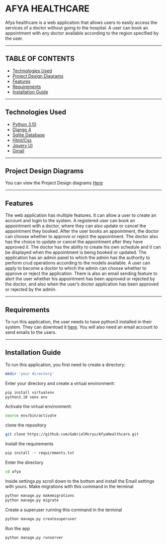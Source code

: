 # AFYA HEALTHCARE 
Afya healthcare is a web application that allows users to easily access the services of a doctor without going to the hospital. A user can book an appointment with any doctor available according to the region specified by the user. 
***
## TABLE OF CONTENTS
- [Technologies Used](#technologies-used)
- [Project Design Diagrams](#project-design-diagrams)
- [Features](#features)
- [Requirements](#requirements)
- [Installation Guide](#installation-guide)
***
## Technologies Used
- [Python 3.10](https://www.python.org/downloads/release/python-3108/)
- [Django 4](https://www.djangoproject.com/download/)
- [Sqlite Database](https://www.sqlite.org/index.html)
- [Html/Css](https://www.w3.org/standards/webdesign/htmlcss)
- [Jquery UI](https://releases.jquery.com/ui/)
- [Gmail](https://www.google.com/gmail/about/)
***
## Project Design Diagrams
You can view the Project Design diagrams [Here](https://www.figma.com/file/HR5dxMRhJfpxjJYJBqov5t/Project-Design-Diagrams?node-id=0%3A1&t=oBbDa8SfebmCx45N-1)
***
## Features
The web application has multiple features. It can allow a user to create an account and login to the system. A registered user can book an appointment with a doctor, where they can also update or cancel the appointment they booked. After the user books an appointment, the doctor can choose whether to approve or reject the appointment. The doctor also has the choice to update or cancel the appointment after they have approved it. The doctor has the ability to create his own schedule and it can be displayed when the appointment is being booked or updated.
The application has an admin panel to which the admin has the authority to perform crud operations according to the models available. A user can apply to become a doctor to which the admin can choose whether to approve or reject the application. 
There is also an email sending feature to alert the user whether his appointment has been approved or rejected by the doctor, and also when the user’s doctor application has been approved or rejected by the admin.
***
## Requirements
To run this application, the user needs to have python3 installed in their system. They can download it [here](https://www.python.org/downloads/release/python-3108/).
You will also need an email account to send emails to the users.
***
## Installation Guide
To run this application, you first need to create a directory:
```bash
mkdir 'your directory'
```
Enter your directory and create a virtual environment:
```bash
pip install virtualenv
python3.10 venv env
```
Activate the virtual environment:
```bash
source env/bin/activate
```
clone the repository
```bash
git clone https://github.com/GabrielMcryu/AfyaHealthcare.git
```
Install the requirements
```bash
pip install -r requirements.txt
```
Enter the directory
```bash
cd afya
```
Inside settings.py scroll down to the bottom and install the Email settings with yours.
Make migrations with this command in the terminal
```bash
python manage.py makemigrations
python manage.py migrate
```
Create a superuser running this command in the terminal
```bash
python manage.py createsuperuser
```
Run the app
```bash
python manage.py runserver
```
